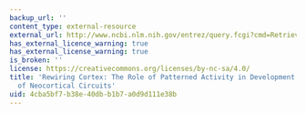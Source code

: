 ```yaml
---
backup_url: ''
content_type: external-resource
external_url: http://www.ncbi.nlm.nih.gov/entrez/query.fcgi?cmd=Retrieve&db=PubMed&dopt=Citation&list_uids=10504190
has_external_licence_warning: true
has_external_license_warning: true
is_broken: ''
license: https://creativecommons.org/licenses/by-nc-sa/4.0/
title: 'Rewiring Cortex: The Role of Patterned Activity in Development and Plasticity
  of Neocortical Circuits'
uid: 4cba5bf7-b38e-40db-b1b7-a0d9d111e38b
---
```

